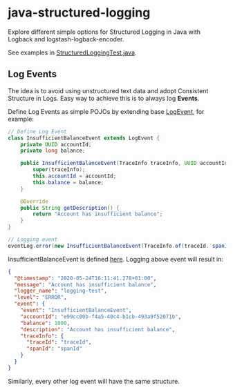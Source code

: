 # java-structured-logging

Explore different simple options for Structured Logging in Java with Logback and logstash-logback-encoder.

See examples in [StructuredLoggingTest.java](/src/test/java/tech/nejckorasa/logging/StructuredLoggingTest.java).

## Log Events

The idea is to avoid using unstructured text data and adopt Consistent Structure in Logs. Easy way to achieve this is to always log **Events**.

Define Log Events as simple POJOs by extending base [LogEvent](/src/main/java/tech/nejckorasa/logging/LogEvent.java), for example:

```java
// Define Log Event
class InsufficientBalanceEvent extends LogEvent {
    private UUID accountId;
    private long balance;

    public InsufficientBalanceEvent(TraceInfo traceInfo, UUID accountId, long balance) {
        super(traceInfo);
        this.accountId = accountId;
        this.balance = balance;
    }

    @Override
    public String getDescription() {
        return "Account has insufficient balance";
    }
}

// Logging event
eventLog.error(new InsufficientBalanceEvent(TraceInfo.of(traceId. spanId), accountId, 10_00));
```
InsufficientBalanceEvent is defined [here](/src/main/java/tech/nejckorasa/logging/events/InsufficientBalanceEvent.java). Logging above event will result in:

```json
{
  "@timestamp": "2020-05-24T16:11:41.278+01:00",
  "message": "Account has insufficient balance",
  "logger_name": "logging-test",
  "level": "ERROR",
  "event": {
    "event": "InsufficientBalanceEvent",
    "accountId": "e99cc00b-f4a5-40c4-b1cb-493a9f52071b",
    "balance": 1000,
    "description": "Account has insufficient balance",
    "traceInfo": {
      "traceId": "traceId",
      "spanId": "spanId"
    }
  }
}
```
Similarly, every other log event will have the same structure. 





